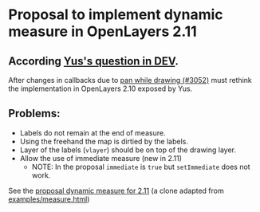Proposal to implement dynamic measure in OpenLayers 2.11 
========================================================

According [**Yus's question in DEV**](http://osgeo-org.1803224.n2.nabble.com/Adding-Segment-Length-to-Path-tc7029815.html).
---------------------

After changes in callbacks due to [pan while drawing (#3052)](http://trac.osgeo.org/openlayers/ticket/3052) must rethink the implementation in OpenLayers 2.10 exposed by Yus.

Problems:
--------
 * Labels do not remain at the end of measure.
 * Using the freehand the map is dirtied by the labels.
 * Layer of the labels (`vlayer`) should be on top of the drawing layer.
 * Allow the use of immediate measure (new in 2.11) 
   * NOTE: In the proposal `immediate` is `true` but `setImmediate` does not work.

See the [proposal dynamic measure for 2.11](http://jorix.github.com/OL-DynamicMeasure/examples/measure-dynamic.html) (a clone adapted from [examples/measure.html](http://www.openlayers.org/dev/examples/measure.html))
